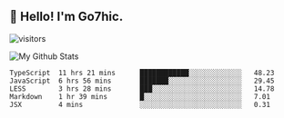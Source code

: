 ## 👋 Hello! I'm Go7hic.

 ![visitors](https://visitor-badge.glitch.me/badge?page_id=Go7hic.Go7hic)
 
 <!--
🔭 I’m currently working
🌱 I’m currently learning
💬 Ask me about 
📫 How to reach me: 
⚡ Fun fact: 
-->

![My Github Stats](https://github-readme-stats.vercel.app/api?username=Go7hic&show_icons=true)

<!--START_SECTION:waka-->
```text
TypeScript  11 hrs 21 mins      ████████████░░░░░░░░░░░░░   48.23 
JavaScript  6 hrs 56 mins       ███████░░░░░░░░░░░░░░░░░░   29.45 
LESS        3 hrs 28 mins       ███░░░░░░░░░░░░░░░░░░░░░░   14.78 
Markdown    1 hr 39 mins        █░░░░░░░░░░░░░░░░░░░░░░░░   7.01 
JSX         4 mins              ░░░░░░░░░░░░░░░░░░░░░░░░░   0.31
```
<!--END_SECTION:waka-->


